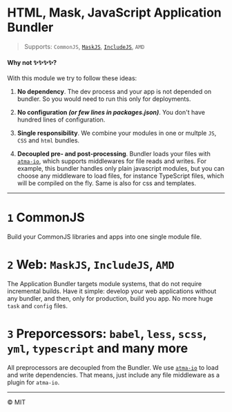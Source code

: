 # HTML, Mask, JavaScript Application Bundler

> Supports: `CommonJS`, [`MaskJS`](https://github.com/atmajs/maskjs), [`IncludeJS`](https://github.com/atmajs/includejs), `AMD`

#### Why not ✨✨✨✨?

With this module we try to follow these ideas:

1. **No dependency**. The dev process and your app is not depended on bundler. So you would need to run this only for deployments. 

2. **No configuration _(or few lines in packages.json)_**. You don't have hundred lines of configuration. 

3. **Single responsibility**. We combine your modules in one or multple `JS`, `CSS` and `html` bundles.

4. **Decoupled pre- and post-processing**. Bundler loads your files with [`atma-io`](https://github.com/atmajs/atma-io), which supports middlewares for file reads and writes. For example, this bundler handles only plain javascript modules, but you can choose any middleware to load files, for instance TypeScript files, which will be compiled on the fly. Same is also for css and templates.

----

# `1` CommonJS

Build your CommonJS libraries and apps into one single module file.

# `2` Web: `MaskJS`, `IncludeJS`, `AMD`

The Application Bundler targets module systems, that do not require incremental builds. Have it simple: develop your web applications without any bundler, and then, only for production, build you app. No more huge `task` and `config` files.

# `3` Preporcessors: `babel`, `less`, `scss`, `yml`, `typescript` and many more

All preprocessors are decoupled from the Bundler. We use [`atma-io`](https://github.com/atmajs/atma-io) to load and write dependencies. That means, just include any file middleware as a plugin for `atma-io`.

----

:copyright: MIT
